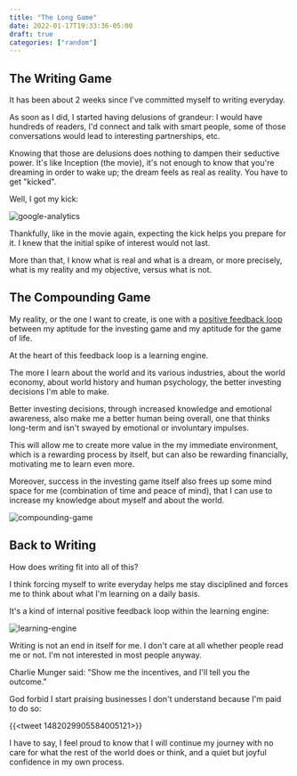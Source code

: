 ```yaml
---
title: "The Long Game"
date: 2022-01-17T19:33:36-05:00
draft: true
categories: ["random"]
---
```


## The Writing Game

It has been about 2 weeks since I've committed myself to writing everyday.

As soon as I did, I started having delusions of grandeur: I would have hundreds of readers, I'd connect and talk with smart people, some of those conversations would lead to interesting partnerships, etc.

Knowing that those are delusions does nothing to dampen their seductive power. It's like Inception (the movie), it's not enough to know that you're dreaming in order to wake up; the dream feels as real as reality. You have to get "kicked".

Well, I got my kick:

![google-analytics](/images/google-analytics.png)

Thankfully, like in the movie again, expecting the kick helps you prepare for it. I knew that the initial spike of interest would not last.

More than that, I know what is real and what is a dream, or more precisely, what is my reality and my objective, versus what is not.

## The Compounding Game

My reality, or the one I want to create, is one with a [positive feedback loop](/diary/investing-diary-0011) between my aptitude for the investing game and my aptitude for the game of life.

At the heart of this feedback loop is a learning engine. 

The more I learn about the world and its various industries, about the world economy, about world history and human psychology, the better investing decisions I'm able to make. 

Better investing decisions, through increased knowledge and emotional awareness, also make me a better human being overall, one that thinks long-term and isn't swayed by emotional or involuntary impulses. 

This will allow me to create more value in the my immediate environment, which is a rewarding process by itself, but can also be rewarding financially, motivating me to learn even more.

Moreover, success in the investing game itself also frees up some mind space for me (combination of time and peace of mind), that I can use to increase my knowledge about myself and about the world.

![compounding-game](/images/compounding-game.png)

## Back to Writing

How does writing fit into all of this?

I think forcing myself to write everyday helps me stay disciplined and forces me to think about what I'm learning on a daily basis.

It's a kind of internal positive feedback loop within the learning engine:

![learning-engine](/images/learning-engine.png)

Writing is not an end in itself for me. I don't care at all whether people read me or not. I'm not interested in most people anyway.

Charlie Munger said: "Show me the incentives, and I'll tell you the outcome."

God forbid I start praising businesses I don't understand because I'm paid to do so:

{{<tweet 1482029905584005121>}}

I have to say, I feel proud to know that I will continue my journey with no care for what the rest of the world does or think, and a quiet but joyful confidence in my own process.

